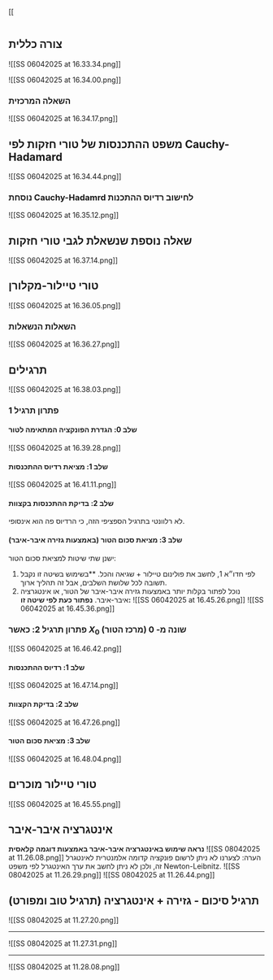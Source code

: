 [[
```table-of-contents
```
## צורה כללית
![[SS 06042025 at 16.33.34.png]]

![[SS 06042025 at 16.34.00.png]]

### השאלה המרכזית
![[SS 06042025 at 16.34.17.png]]

## משפט ההתכנסות של טורי חזקות לפי Cauchy-Hadamard
![[SS 06042025 at 16.34.44.png]]
### נוסחת Cauchy-Hadamrd לחישוב רדיוס ההתכנות
![[SS 06042025 at 16.35.12.png]]
## שאלה נוספת שנשאלת לגבי טורי חזקות
![[SS 06042025 at 16.37.14.png]]
## טורי טיילור-מקלורן
![[SS 06042025 at 16.36.05.png]]
### השאלות הנשאלות
![[SS 06042025 at 16.36.27.png]]

## תרגילים
![[SS 06042025 at 16.38.03.png]]
### פתרון תרגיל 1
#### שלב 0: הגדרת הפונקציה המתאימה לטור
![[SS 06042025 at 16.39.28.png]]
#### שלב 1: מציאת רדיוס ההתכנסות
![[SS 06042025 at 16.41.11.png]]
#### שלב 2: בדיקת ההתכנסות בקצוות
לא רלוונטי בתרגיל הספציפי הזה, כי הרדיוס פה הוא אינסופי.
#### שלב 3: מציאת סכום הטור (באמצעות גזירה איבר-איבר)
ישנן שתי שיטות למציאת סכום הטור:
1. לפי חדו״א 1, לחשב את פולינום טיילור + שגיאה והכל. **בשימוש בשיטה זו נקבל תשובה לכל שלושת השלבים, אבל זה תהליך ארוך.
2. נוכל לפתור בקלות יותר באמצעות גזירה איבר-איבר של הטור, או אינטגרציה איבר-איבר. **נפתור כעת לפי שיטה זו:**
![[SS 06042025 at 16.45.26.png]]
![[SS 06042025 at 16.45.36.png]]
### פתרון תרגיל 2: כאשר $X_0$ (מרכז הטור) שונה מ- 0
![[SS 06042025 at 16.46.42.png]]
#### שלב 1: רדיוס ההתכנסות
![[SS 06042025 at 16.47.14.png]]
#### שלב 2: בדיקת הקצוות
![[SS 06042025 at 16.47.26.png]]
#### שלב 3: מציאת סכום הטור
![[SS 06042025 at 16.48.04.png]]

## טורי טיילור מוכרים
![[SS 06042025 at 16.45.55.png]]

## אינטגרציה איבר-איבר
**נראה שימוש באינטגרציה איבר-איבר באמצעות דוגמה קלאסית**
![[SS 08042025 at 11.26.08.png]]
הערה: לצערנו לא ניתן לרשום פונקציה קדומה אלמנטרית לאינטגרל זה, ולכן לא ניתן לחשב את ערך האינטגרל לפי משפט Newton-Leibnitz.
![[SS 08042025 at 11.26.29.png]]
![[SS 08042025 at 11.26.44.png]]

## תרגיל סיכום - גזירה + אינטגרציה (תרגיל טוב ומפורט)
![[SS 08042025 at 11.27.20.png]]
___
![[SS 08042025 at 11.27.31.png]]
___
![[SS 08042025 at 11.28.08.png]]
